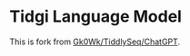 # Tidgi Language Model

This is fork from [Gk0Wk/TiddlySeq/ChatGPT](https://github.com/Gk0Wk/TiddlySeq/tree/master/src/ChatGPT).